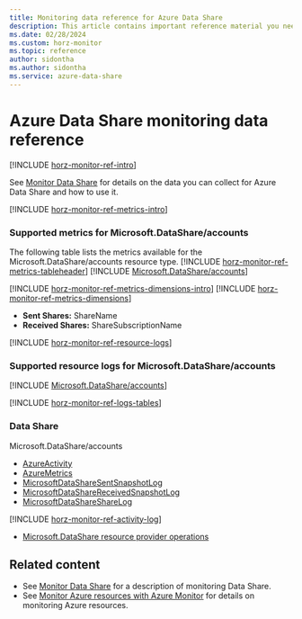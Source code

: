 ```yaml
---
title: Monitoring data reference for Azure Data Share
description: This article contains important reference material you need when you monitor Azure Data Share.
ms.date: 02/28/2024
ms.custom: horz-monitor
ms.topic: reference
author: sidontha
ms.author: sidontha
ms.service: azure-data-share
---
```


# Azure Data Share monitoring data reference

[!INCLUDE [horz-monitor-ref-intro](~/reusable-content/ce-skilling/azure/includes/azure-monitor/horizontals/horz-monitor-ref-intro.md)]

See [Monitor Data Share](monitor-data-share.md) for details on the data you can collect for Azure Data Share and how to use it.

[!INCLUDE [horz-monitor-ref-metrics-intro](~/reusable-content/ce-skilling/azure/includes/azure-monitor/horizontals/horz-monitor-ref-metrics-intro.md)]

### Supported metrics for Microsoft.DataShare/accounts
The following table lists the metrics available for the Microsoft.DataShare/accounts resource type.
[!INCLUDE [horz-monitor-ref-metrics-tableheader](~/reusable-content/ce-skilling/azure/includes/azure-monitor/horizontals/horz-monitor-ref-metrics-tableheader.md)]
[!INCLUDE [Microsoft.DataShare/accounts](~/reusable-content/ce-skilling/azure/includes/azure-monitor/reference/metrics/microsoft-datashare-accounts-metrics-include.md)]

[!INCLUDE [horz-monitor-ref-metrics-dimensions-intro](~/reusable-content/ce-skilling/azure/includes/azure-monitor/horizontals/horz-monitor-ref-metrics-dimensions-intro.md)]
[!INCLUDE [horz-monitor-ref-metrics-dimensions](~/reusable-content/ce-skilling/azure/includes/azure-monitor/horizontals/horz-monitor-ref-metrics-dimensions.md)]

- **Sent Shares:** ShareName
- **Received Shares:** ShareSubscriptionName

[!INCLUDE [horz-monitor-ref-resource-logs](~/reusable-content/ce-skilling/azure/includes/azure-monitor/horizontals/horz-monitor-ref-resource-logs.md)]

### Supported resource logs for Microsoft.DataShare/accounts
[!INCLUDE [Microsoft.DataShare/accounts](~/reusable-content/ce-skilling/azure/includes/azure-monitor/reference/logs/microsoft-datashare-accounts-logs-include.md)]

[!INCLUDE [horz-monitor-ref-logs-tables](~/reusable-content/ce-skilling/azure/includes/azure-monitor/horizontals/horz-monitor-ref-logs-tables.md)]

### Data Share

Microsoft.DataShare/accounts

- [AzureActivity](/azure/azure-monitor/reference/tables/AzureActivity#columns)
- [AzureMetrics](/azure/azure-monitor/reference/tables/AzureMetrics#columns)
- [MicrosoftDataShareSentSnapshotLog](/azure/azure-monitor/reference/tables/MicrosoftDataShareSentSnapshotLog#columns)
- [MicrosoftDataShareReceivedSnapshotLog](/azure/azure-monitor/reference/tables/MicrosoftDataShareReceivedSnapshotLog#columns)
- [MicrosoftDataShareShareLog](/azure/azure-monitor/reference/tables/MicrosoftDataShareShareLog#columns)

[!INCLUDE [horz-monitor-ref-activity-log](~/reusable-content/ce-skilling/azure/includes/azure-monitor/horizontals/horz-monitor-ref-activity-log.md)]
- [Microsoft.DataShare resource provider operations](/azure/role-based-access-control/permissions/storage#microsoftdatashare)

## Related content

- See [Monitor Data Share](monitor-data-share.md) for a description of monitoring Data Share.
- See [Monitor Azure resources with Azure Monitor](/azure/azure-monitor/essentials/monitor-azure-resource) for details on monitoring Azure resources.

